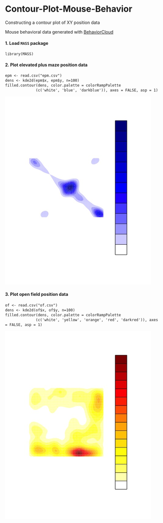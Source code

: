 # Contour-Plot-Mouse-Behavior
Constructing a contour plot of XY position data  

Mouse behavioral data generated with [BehaviorCloud](https://behaviorcloud.com/)

#### 1. Load ```MASS``` package

```
library(MASS)
```

#### 2. Plot elevated plus maze position data

```
epm <- read.csv("epm.csv")
dens <- kde2d(epm$x, epm$y, n=100)
filled.contour(dens, color.palette = colorRampPalette
              (c('white', 'blue', 'darkblue')), axes = FALSE, asp = 1)
```
![EPM](https://github.com/tracybedrosian/Contour-Plot-Mouse-Behavior/blob/master/EPMRplot.jpeg?raw=true "EPM")

#### 3. Plot open field position data

```
of <- read.csv("of.csv")
dens <- kde2d(of$x, of$y, n=100)
filled.contour(dens, color.palette = colorRampPalette
              (c('white', 'yellow', 'orange', 'red', 'darkred')), axes = FALSE, asp = 1)
```
![OF](https://github.com/tracybedrosian/Contour-Plot-Mouse-Behavior/blob/master/OFRplot.jpeg?raw=true "OF")
